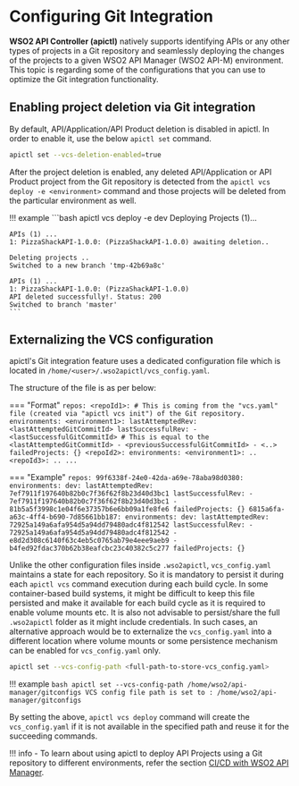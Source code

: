#  Configuring Git Integration

**WSO2 API Controller (apictl)** natively supports identifying APIs or any other types of projects in a Git repository and seamlessly deploying the changes of the projects to a given WSO2 API Manager (WSO2 API-M) environment. This topic is regarding some of the configurations that you can use to optimize the Git integration functionality.

## Enabling project deletion via Git integration

By default, API/Application/API Product deletion is disabled in apictl. In order to enable it, use the below `apictl set` command.

```bash
apictl set --vcs-deletion-enabled=true
```

After the project deletion is enabled, any deleted API/Application or API Product project from the Git repository is detected from the `apictl vcs deploy -e <environment>` command and those projects will be deleted from the particular environment as well.


!!! example
    ```bash
    apictl vcs deploy -e dev
    Deploying Projects (1)...

    APIs (1) ...
    1: PizzaShackAPI-1.0.0: (PizzaShackAPI-1.0.0) awaiting deletion..

    Deleting projects ..
    Switched to a new branch 'tmp-42b69a8c'

    APIs (1) ...
    1: PizzaShackAPI-1.0.0: (PizzaShackAPI-1.0.0)
    API deleted successfully!. Status: 200
    Switched to branch 'master'
    ```

## Externalizing the VCS configuration

apictl's Git integration feature uses a dedicated configuration file which is located in `/home/<user>/.wso2apictl/vcs_config.yaml`. 

The structure of the file is as per below:


=== "Format"
    ```
    repos:
      <repoId1>: # This is coming from the "vcs.yaml" file (created via "apictl vcs init") of the Git repository.
        environments:
          <environment1>:
            lastAttemptedRev: <lastAttemptedGitCommitId>
            lastSuccessfulRev:
            - <lastSuccessfulGitCommitId> # This is equal to the <lastAttemptedGitCommitId>
            - <previousSuccessfulGitCommitId>
            - <..>
            failedProjects: {}
      <repoId2>:
        environments:
          <environment1>:
            ..
      <repoId3>:
        ..
    ...
    ```

=== "Example"
    ```
    repos:
      99f6338f-24e0-42da-a69e-78aba98d0380:
        environments:
          dev:
            lastAttemptedRev: 7ef7911f197640b82b0c7f36f62f8b23d40d3bc1
            lastSuccessfulRev:
            - 7ef7911f197640b82b0c7f36f62f8b23d40d3bc1
            - 81b5a5f3998c1e04f6e37357b6e6bb09a1fe8fe6
            failedProjects: {}
      6815a6fa-a63c-4ff4-b690-7d85661bb187:
        environments:
          dev:
            lastAttemptedRev: 72925a149a6afa954d5a94dd79480adc4f812542
            lastSuccessfulRev:
            - 72925a149a6afa954d5a94dd79480adc4f812542
            - e8d2d308c6140f63c4eb5c0765ab79e4eee9aeb9
            - b4fed92fdac370b62b38eafcbc23c40382c5c277
            failedProjects: {}
    ```

Unlike the other configuration files inside `.wso2apictl`, `vcs_config.yaml` maintains a state for each repository. So it is mandatory to persist it during each `apictl vcs` command execution during each build cycle. In some container-based build systems, it might be difficult to keep this file persisted and make it available for each build cycle as it is required to enable volume mounts etc. It is also not advisable to persist/share the full `.wso2apictl` folder as it might include credentials. In such cases, an alternative approach would be to externalize the `vcs_config.yaml` into a different location where volume mounts or some persistence mechanism can be enabled for  `vcs_config.yaml` only.

```bash
apictl set --vcs-config-path <full-path-to-store-vcs_config.yaml>
```

!!! example
    ```bash
    apictl set --vcs-config-path /home/wso2/api-manager/gitconfigs
    VCS config file path is set to : /home/wso2/api-manager/gitconfigs
    ```

By setting the above, `apictl vcs deploy` command will create the `vcs_config.yaml` if it is not available in the specified path and reuse it for the succeeding commands.

!!! info
    - To learn about using apictl to deploy API Projects using a Git repository to different environments, refer the section [CI/CD with WSO2 API Manager]({{base_path}}/install-and-setup/setup/api-controller/ci-cd-with-wso2-api-management/).
